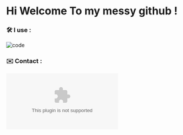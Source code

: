 # Hi Welcome To my messy github !



### 🛠️ I use : 
![code](https://lesjoiesducode.fr/content/045/vs-code-logo.png)

### ✉️ Contact :
![mail](mailto:energetiq@outlook.com)
